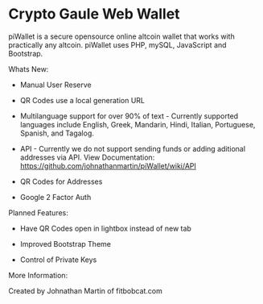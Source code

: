 Crypto Gaule Web Wallet
========

piWallet is a secure opensource online altcoin wallet that works with practically any altcoin. piWallet uses PHP, mySQL, JavaScript and Bootstrap. 

Whats New:

- Manual User Reserve

- QR Codes use a local generation URL 

- Multilanguage support for over 90% of text - Currently supported languages include English, Greek, Mandarin, Hindi, Italian, Portuguese, Spanish, and Tagalog.

- API - Currently we do not support sending funds or adding aditional addresses via API. View Documentation: https://github.com/johnathanmartin/piWallet/wiki/API

- QR Codes for Addresses

- Google 2 Factor Auth


Planned Features:
- Have QR Codes open in lightbox instead of new tab

- Improved Bootstrap Theme 

- Control of Private Keys

More Information:

Created by Johnathan Martin of fitbobcat.com
